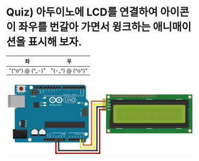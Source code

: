 # Quiz) 아두이노에 LCD를 연결하여 아이콘이 좌우를 번갈아 가면서  윙크하는 애니매이션을 표시해 보자.

| 좌                 | 우                 |
| ------------------ | ------------------ |
| "(^o^)    @ (^_-)" | "(-_^) @    (^o^)" |

![](./img014.jpg)